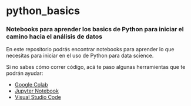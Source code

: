 # python_basics
### Notebooks para aprender los basics de Python para iniciar el camino hacia el análisis de datos

En este repositorio podrás encontrar notebooks para aprender lo que necesitas para iniciar en el uso de Python para data science.

Si no sabes cómo correr código, acá te paso algunas herramientas que te podrán ayudar:

* [Google Colab](https://colab.research.google.com/?utm_source=scs-index)
* [Jupyter Notebook](https://jupyter.org/)
* [Visual Studio Code](https://code.visualstudio.com/docs/datascience/jupyter-notebooks)



